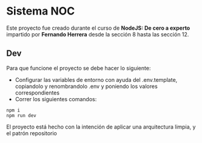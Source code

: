 # Sistema NOC

Este proyecto fue creado durante el curso de **NodeJS: De cero a experto** impartido por **Fernando Herrera** desde la sección 8 hasta las sección 12.

## Dev
Para que funcione el proyecto se debe hacer lo siguiente:
- Configurar las variables de entorno con ayuda del .env.template, copiandolo y renombrandolo .env y poniendo los valores correspondientes
- Correr los siguientes comandos:
````
npm i
npm run dev
````

El proyecto está hecho con la intención de aplicar una arquitectura limpia, y el patrón repositorio